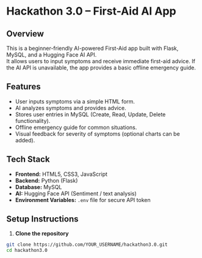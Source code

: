 # Hackathon 3.0 – First-Aid AI App

## Overview
This is a beginner-friendly AI-powered First-Aid app built with Flask, MySQL, and a Hugging Face AI API.  
It allows users to input symptoms and receive immediate first-aid advice. If the AI API is unavailable, the app provides a basic offline emergency guide.

## Features
- User inputs symptoms via a simple HTML form.
- AI analyzes symptoms and provides advice.
- Stores user entries in MySQL (Create, Read, Update, Delete functionality).
- Offline emergency guide for common situations.
- Visual feedback for severity of symptoms (optional charts can be added).

## Tech Stack
- **Frontend:** HTML5, CSS3, JavaScript
- **Backend:** Python (Flask)
- **Database:** MySQL
- **AI:** Hugging Face API (Sentiment / text analysis)
- **Environment Variables:** `.env` file for secure API token

## Setup Instructions
1. **Clone the repository**
```bash
git clone https://github.com/YOUR_USERNAME/hackathon3.0.git
cd hackathon3.0
